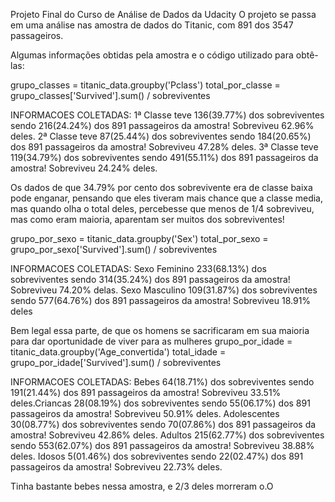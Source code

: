 Projeto Final do Curso de Análise de Dados da Udacity 
O projeto se passa em uma análise nas amostra de dados do Titanic, com 891 dos 3547 passageiros.

Algumas informações obtidas pela amostra e o código utilizado para obtê-las:

grupo_classes = titanic_data.groupby('Pclass') total_por_classe = grupo_classes['Survived'].sum() / sobreviventes

INFORMACOES COLETADAS: 1ª Classe teve 136(39.77%) dos sobreviventes sendo 216(24.24%) dos 891 passageiros da amostra! Sobreviveu 62.96% deles. 2ª Classe teve 87(25.44%) dos sobreviventes sendo 184(20.65%) dos 891 passageiros da amostra! Sobreviveu 47.28% deles. 3ª Classe teve 119(34.79%) dos sobreviventes sendo 491(55.11%) dos 891 passageiros da amostra! Sobreviveu 24.24% deles.

Os dados de que 34.79% por cento dos sobrevivente era de classe baixa pode enganar, pensando que eles tiveram mais chance que a classe media, mas quando olha o total deles, percebesse que menos de 1/4 sobreviveu, mas como eram maioria, aparentam ser muitos dos sobreviventes!

grupo_por_sexo = titanic_data.groupby('Sex') total_por_sexo = grupo_por_sexo['Survived'].sum() / sobreviventes

INFORMACOES COLETADAS: Sexo Feminino 233(68.13%) dos sobreviventes sendo 314(35.24%) dos 891 passageiros da amostra! Sobreviveu 74.20% delas. Sexo Masculino 109(31.87%) dos sobreviventes sendo 577(64.76%) dos 891 passageiros da amostra! Sobreviveu 18.91% deles

Bem legal essa parte, de que os homens se sacrificaram em sua maioria para dar oportunidade de viver para as mulheres
grupo_por_idade = titanic_data.groupby('Age_convertida') total_idade = grupo_por_idade['Survived'].sum() / sobreviventes

INFORMACOES COLETADAS: Bebes 64(18.71%) dos sobreviventes sendo 191(21.44%) dos 891 passageiros da amostra! Sobreviveu 33.51% deles.Criancas 28(08.19%) dos sobreviventes sendo 55(06.17%) dos 891 passageiros da amostra! Sobreviveu 50.91% deles. Adolescentes 30(08.77%) dos sobreviventes sendo 70(07.86%) dos 891 passageiros da amostra! Sobreviveu 42.86% deles. Adultos 215(62.77%) dos sobreviventes sendo 553(62.07%) dos 891 passageiros da amostra! Sobreviveu 38.88% deles. Idosos 5(01.46%) dos sobreviventes sendo 22(02.47%) dos 891 passageiros da amostra! Sobreviveu 22.73% deles.

Tinha bastante bebes nessa amostra, e 2/3 deles morreram o.O

